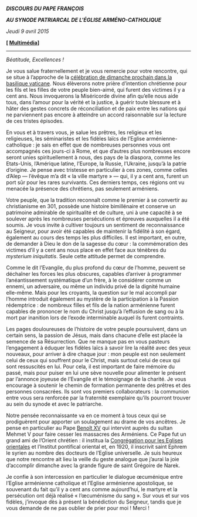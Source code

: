 ***DISCOURS DU PAPE FRANÇOIS***

***AU SYNODE PATRIARCAL DE L'ÉGLISE ARMÉNO-CATHOLIQUE***

*Jeudi 9 avril 2015*

**[ [Multimédia](http://w2.vatican.va/content/francesco/fr/events/event.dir.html/content/vaticanevents/fr/2015/4/9/chiesaarmenocattolica.html)]**

* * *

*Béatitude, Excellences !*

Je vous salue fraternellement et je vous remercie pour votre rencontre, qui se situe à l’approche de la [célébration de dimanche prochain dans la basilique vaticane](http://w2.vatican.va/content/francesco/fr/events/event.dir.html/content/vaticanevents/fr/2015/4/12/divinamisericordia.html). Nous élèverons notre prière d’intention chrétienne pour les fils et les filles de votre peuple bien-aimé, qui furent des victimes il y a cent ans. Nous invoquerons la Miséricorde divine afin qu’elle nous aide tous, dans l’amour pour la vérité et la justice, à guérir toute blessure et à hâter des gestes concrets de réconciliation et de paix entre les nations qui ne parviennent pas encore à atteindre un accord raisonnable sur la lecture de ces tristes épisodes.

En vous et à travers vous, je salue les prêtres, les religieux et les religieuses, les séminaristes et les fidèles laïcs de l’Eglise arménienne-catholique : je sais en effet que de nombreuses personnes vous ont accompagnés ces jours-ci à Rome, et que d’autres plus nombreuses encore seront unies spirituellement à nous, des pays de la diaspora, comme les Etats-Unis, l’Amérique latine, l’Europe, la Russie, l’Ukraine, jusqu’à la patrie d’origine. Je pense avec tristesse en particulier à ces zones, comme celles d’Alep — l’évêque m’a dit « la ville martyre » — qui, il y a cent ans, furent un port sûr pour les rares survivants. Ces derniers temps, ces régions ont vu menacée la présence des chrétiens, pas seulement arméniens.

Votre peuple, que la tradition reconnaît comme le premier à se convertir au christianisme en 301, possède une histoire bimillénaire et conserve un patrimoine admirable de spiritualité et de culture, uni à une capacité à se soulever après les nombreuses persécutions et épreuves auxquelles il a été soumis. Je vous invite à cultiver toujours un sentiment de reconnaissance au Seigneur, pour avoir été capables de maintenir la fidélité à son égard, également au cours des temps les plus difficiles. Il est important, en outre, de demander à Dieu le don de la sagesse du cœur : la commémoration des victimes d’il y a cent ans nous place en effet face aux ténèbres du *mysterium iniquitatis*. Seule cette attitude permet de comprendre.

Comme le dit l’Evangile, du plus profond du cœur de l’homme, peuvent se déchaîner les forces les plus obscures, capables d’arriver à programmer l’anéantissement systématique d’un frère, à le considérer comme un ennemi, un adversaire, ou même un individu privé de la dignité humaine elle-même. Mais pour les croyants, la question sur le mal accompli par l’homme introduit également au mystère de la participation à la Passion rédemptrice : de nombreux filles et fils de la nation arménienne furent capables de prononcer le nom du Christ jusqu’à l’effusion de sang ou à la mort par inanition lors de l’exode interminable auquel ils furent contraints.

Les pages douloureuses de l’histoire de votre peuple poursuivent, dans un certain sens, la passion de Jésus, mais dans chacune d’elle est placée la semence de sa Résurrection. Que ne manque pas en vous pasteurs l’engagement à éduquer les fidèles laïcs à savoir lire la réalité avec des yeux nouveaux, pour arriver à dire chaque jour : mon peuple est non seulement celui de ceux qui souffrent pour le Christ, mais surtout celui de ceux qui sont ressuscités en lui. Pour cela, il est important de faire mémoire du passé, mais pour puiser en lui une sève nouvelle pour alimenter le présent par l’annonce joyeuse de l’Evangile et le témoignage de la charité. Je vous encourage à soutenir le chemin de formation permanente des prêtres et des personnes consacrées. Ils sont vos premiers collaborateurs : la communion entre vous sera renforcée par la fraternité exemplaire qu’ils pourront trouver au sein du synode et avec le patriarche.

Notre pensée reconnaissante va en ce moment à tous ceux qui se prodiguèrent pour apporter un soulagement au drame de vos ancêtres. Je pense en particulier au Pape [Benoît XV](http://w2.vatican.va/content/benedict-xv/fr.html) qui intervint auprès du sultan Mehmet V pour faire cesser les massacres des Arméniens. Ce Pape fut un grand ami de l’Orient chrétien : il institua la [Congrégation pour les Eglises orientales](http://www.vatican.va/roman_curia/congregations/orientchurch/index_fr.htm) et l’Institut pontifical oriental et, en 1920, il inscrivit saint Ephrem le syrien au nombre des docteurs de l’Eglise universelle. Je suis heureux que notre rencontre ait lieu la veille du geste analogue que j’aurai la joie d’accomplir dimanche avec la grande figure de saint Grégoire de Narek.

Je confie à son intercession en particulier le dialogue œcuménique entre l’Eglise arménienne catholique et l’Eglise arménienne apostolique, se souvenant du fait qu’il y a cent ans comme aujourd’hui, le martyre et la persécution ont déjà réalisé « l’œcuménisme du sang ». Sur vous et sur vos fidèles, j’invoque dès à présent la bénédiction du Seigneur, tandis que je vous demande de ne pas oublier de prier pour moi ! Merci !